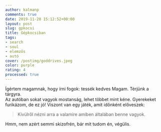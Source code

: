 ```yaml
---
author: kalmanp
comments: true
date: 2019-11-28 15:12:52+00:00
layout: post
slug: gpkocsi
title: Gépkocsiban
tags:
- search
- soul
- elemzős
- autó
cover: /postimg/goddrives.jpeg
color: purple
rating: 4
processed: true
---
```

Ígértem magamnak, hogy írni fogok: tessék kedves Magam. Térjünk a tárgyra.  
Az autóban sokat vagyok mostanság, lehet többet mint kéne. Gyerekeket furikázom, de ez jó! Viszont van egy játék, amit időnként előveszek:

> Kívülről nézni arra a valamire amiben általában benne vagyok.

Hmm, nem azért semmi skizofrén, bár mit tudom én, végülis.
